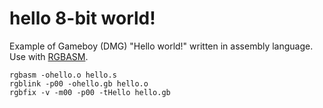 # hello 8-bit world!
Example of Gameboy (DMG) "Hello world!" written in assembly language. Use with [RGBASM](https://github.com/rednex/rgbds).

```
rgbasm -ohello.o hello.s
rgblink -p00 -ohello.gb hello.o
rgbfix -v -m00 -p00 -tHello hello.gb 
```
